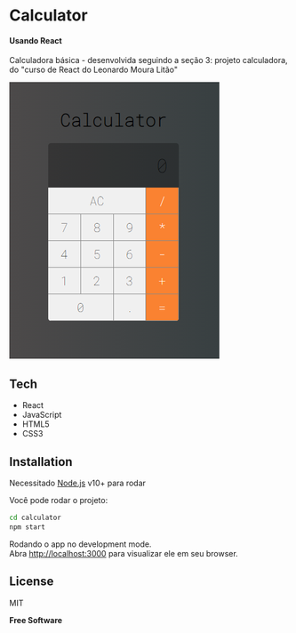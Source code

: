 # Calculator
#### Usando React

Calculadora básica - desenvolvida seguindo a seção 3: projeto calculadora, do "curso de React do Leonardo Moura Litão"

![Screenshot](src/img/screenshot.png)

## Tech

- React
- JavaScript
- HTML5
- CSS3

## Installation

Necessitado [Node.js](https://nodejs.org/) v10+ para rodar

Você pode rodar o projeto:
```sh
cd calculator
npm start
```

Rodando o app no development mode.\
Abra [http://localhost:3000](http://localhost:3000) para visualizar ele em seu browser.

## License

MIT

**Free Software**
